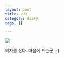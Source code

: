 ```yaml
---
layout: post
title: 의자
category: diary
tags: []

---
```


![](__imgUrl__/1.jpg)

의자를 샀다. 마음에 드는군 :-)